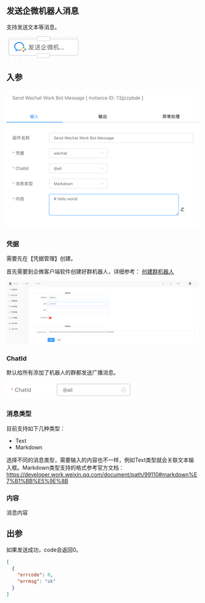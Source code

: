 ## 发送企微机器人消息

支持发送文本等消息。

<img src="./img/send_wechat_work_bot_msg_menu.png" alt="image-20250612193253262" style="zoom:50%;" />



## 入参

<img src="./img/send_wechat_work_bot_msg_input.png" alt="image-20250612194340140" style="zoom:50%;" />

### 凭据

需要先在【凭据管理】创建。

首先需要到企微客户端软件创建好群机器人，详细参考： [创建群机器人](https://developer.work.weixin.qq.com/document/path/99110) 

<img src="./img/create_wechat_work_bot_cred.png" alt="image-20250612193438864" style="zoom:50%;" />





### ChatId

默认给所有添加了机器人的群都发送广播消息。



<img src="./img/send_wechat_work_bot_input_chatid.png" alt="image-20250612194148757" style="zoom:50%;" />



### 消息类型

目前支持如下几种类型：

- Text
- Markdown

选择不同的消息类型，需要输入的内容也不一样，例如Text类型就会关联文本输入框。Markdown类型支持的格式参考官方文档：https://developer.work.weixin.qq.com/document/path/99110#markdown%E7%B1%BB%E5%9E%8B



### 内容

消息内容



## 出参

如果发送成功，code会返回0。

```json
[
  {
    "errcode": 0,
    "errmsg": "ok"
  }
]
```

